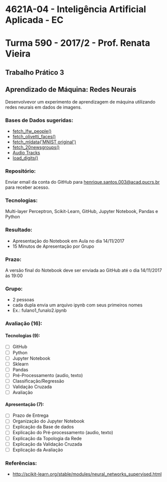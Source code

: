 # 4621A-04 - Inteligência Artificial Aplicada - EC
# Turma 590 - 2017/2 - Prof. Renata Vieira
## Trabalho Prático 3
## Aprendizado de Máquina: Redes Neurais

Desenvolvevor um experimento de aprendizagem de máquina utilizando redes neurais em dados de imagens. 

### Bases de Dados sugeridas:
- [fetch_lfw_people()](http://scikit-learn.org/stable/modules/generated/sklearn.datasets.fetch_lfw_people.html)
- [fetch_olivetti_faces()](http://scikit-learn.org/stable/datasets/olivetti_faces.html)
- [fetch_mldata('MNIST original')](http://scikit-learn.org/stable/modules/generated/sklearn.datasets.fetch_mldata.html)
- [fetch_20newsgroups()](http://scikit-learn.org/stable/datasets/twenty_newsgroups.html)
- [Audio Tracks](https://github.com/nlp-pucrs/ia-ec-2017-2-tp3/blob/master/data/tracks.zip)
- [load_digits()](http://scikit-learn.org/stable/modules/generated/sklearn.datasets.load_digits.html)

### Repositório: 
Enviar email da conta do GitHub para henrique.santos.003@acad.pucrs.br para receber acesso.

### Tecnologias: 
Multi-layer Perceptron, Scikit-Learn, GitHub, Jupyter Notebook, Pandas e Python

### Resultado: 
- Apresentação do Notebook em Aula no dia 14/11/2017
- 15 Minutos de Apresentação por Grupo

### Prazo: 
A versão final do Notebook deve ser enviada ao GitHub até o dia 14/11/2017 às 19:00

### Grupo:
 - 2 pessoas
 - cada dupla envia um arquivo ipynb com seus primeiros nomes
 - Ex.: fulano1_funalo2.ipynb

### Avaliação (16):

#### Tecnologias (9):
- [ ] GitHub
- [ ] Python
- [ ] Jupyter Notebook
- [ ] Sklearn
- [ ] Pandas
- [ ] Pré-Processamento (audio, texto)
- [ ] Classificação/Regressão
- [ ] Validação Cruzada
- [ ] Avaliação

#### Apresentação (7):
- [ ] Prazo de Entrega
- [ ] Organização do Jupyter Notebook
- [ ] Explicação da Base de dados
- [ ] Explicação do Pré-processamento (audio, texto)
- [ ] Explicação da Topologia da Rede
- [ ] Explicação da Validação Cruzada
- [ ] Explicação da Avaliação

### Referências:
- http://scikit-learn.org/stable/modules/neural_networks_supervised.html

